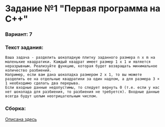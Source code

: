 # Задание №1 "Первая программа на C++"
### Вариант: 7
### Текст задания:
```
Ваша задача - разделить шоколадную плитку заданного размера n x m на маленькие квадратики. Каждый квадрат имеет размер 1 х 1 и является неразрывным. Реализуйте функцию, которая будет возвращать минимальное количество разбиений.
Например, если вам дана шоколадка размером 2 х 1, то вы можете разделить ее на отдельные квадратики за один надлом, а для размера 3 × 1 необходимо сделать два перерыва.
Если входные данные недопустимы, то следует вернуть 0 (т.е. если у нас нет шоколада для разбиения, то разбиения не требуется). Входные данные всегда будут целым неотрицательным числом.
```

### Сборка:
[Описана здесь](../../README.md#сборка)
